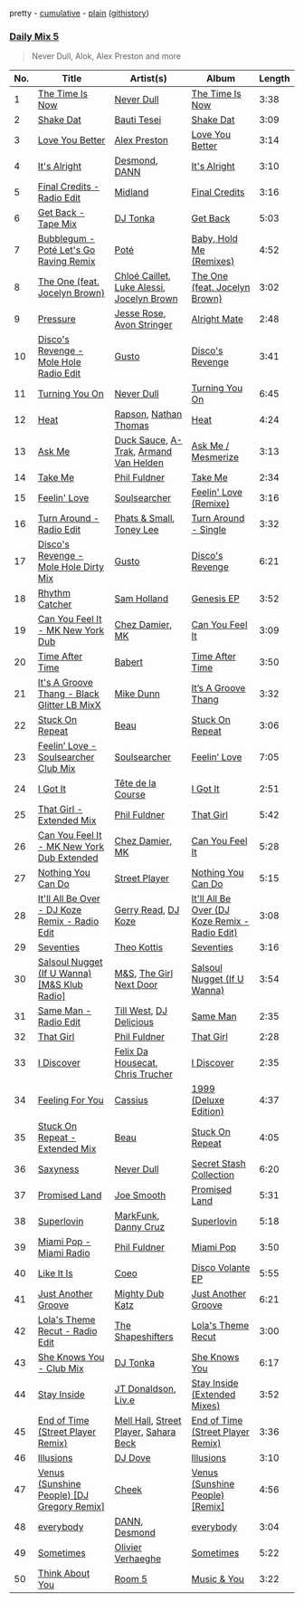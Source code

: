 pretty - [cumulative](/playlists/cumulative/Daily%20Mix%205.md) - [plain](/playlists/plain/37i9dQZF1E36TO0q54WsJv) ([githistory](https://github.githistory.xyz/vitokorn/spotify-playlist-archive/blob/master/playlists/plain/37i9dQZF1E36TO0q54WsJv))
### [Daily Mix 5](https://open.spotify.com/playlist/37i9dQZF1E36TO0q54WsJv)

> Never Dull, Alok, Alex Preston and more

| No. | Title | Artist(s) | Album | Length |
|---|---|---|---|---|
| 1 | [The Time Is Now](https://open.spotify.com/track/6SGt8j4UPdPdUsrBoz6YlW) | [Never Dull](https://open.spotify.com/artist/2u3rmzZC0psTER2sDfUebm) | [The Time Is Now](https://open.spotify.com/album/5geDWlSOsDMpf6eTJFggE1) | 3:38 |
| 2 | [Shake Dat](https://open.spotify.com/track/08SBazv4bdZK0DFn3OIVWt) | [Bauti Tesei](https://open.spotify.com/artist/17YsLIhtMx8p4QaDAqpPh6) | [Shake Dat](https://open.spotify.com/album/78jmJO9hT1mKRmz7DFdAD9) | 3:09 |
| 3 | [Love You Better](https://open.spotify.com/track/1TvazP1ZwXFtJnkO3FcGsD) | [Alex Preston](https://open.spotify.com/artist/0f8HuVIxsHG6bnEZsz0RuD) | [Love You Better](https://open.spotify.com/album/38ra4cHiMOZQRLZQrrTFp1) | 3:14 |
| 4 | [It's Alright](https://open.spotify.com/track/1haKz80FqEPdXZR8yiE0Ar) | [Desmond](https://open.spotify.com/artist/28Zwkol38hAQJpW6YKetuY), [DANN](https://open.spotify.com/artist/5eKnOOwjFpzE4Wy42WuF0q) | [It's Alright](https://open.spotify.com/album/7gyQR9uvmABzrXLULQWSH0) | 3:10 |
| 5 | [Final Credits - Radio Edit](https://open.spotify.com/track/3Dbt0BsIWjUmL4dPE9zjpD) | [Midland](https://open.spotify.com/artist/1YFLNH4rO40x9i16RpLwdY) | [Final Credits](https://open.spotify.com/album/6sGZ51P1PpHUlApJzb4dWa) | 3:16 |
| 6 | [Get Back - Tape Mix](https://open.spotify.com/track/3xBudG07erHx9GxIVx7zs3) | [DJ Tonka](https://open.spotify.com/artist/0s8zZnjADp3VDjGiBpQ0yx) | [Get Back](https://open.spotify.com/album/2qENaBPonllrE9ZOvk0uHS) | 5:03 |
| 7 | [Bubblegum - Poté Let's Go Raving Remix](https://open.spotify.com/track/1NYVQuqp7ZgkUbuiB5Fs7m) | [Poté](https://open.spotify.com/artist/4mHvZlo1KyW4kW3F1FE1q5) | [Baby, Hold Me (Remixes)](https://open.spotify.com/album/12bSqNELb5yvv0auLO9iXJ) | 4:52 |
| 8 | [The One (feat. Jocelyn Brown)](https://open.spotify.com/track/4fErrQvOX1LPDIPFDFI4eM) | [Chloé Caillet](https://open.spotify.com/artist/68ywCN6ZpInbcilOfLBa3a), [Luke Alessi](https://open.spotify.com/artist/3Foat3c8Ui3HkvZghZAzQp), [Jocelyn Brown](https://open.spotify.com/artist/2ga5ADaBpljQ3YrCh99ZMq) | [The One (feat. Jocelyn Brown)](https://open.spotify.com/album/5rlbbiPN65rv6IjLjVmtHg) | 3:02 |
| 9 | [Pressure](https://open.spotify.com/track/1AaDIOjJHuUYygQqhaAKkH) | [Jesse Rose](https://open.spotify.com/artist/45k3kmPVYYfmWOTZyby7cq), [Avon Stringer](https://open.spotify.com/artist/4N82cZ2qHHDQYXIM7Af8sU) | [Alright Mate](https://open.spotify.com/album/09ViJlYhlXIRSB0rg17OSw) | 2:48 |
| 10 | [Disco's Revenge - Mole Hole Radio Edit](https://open.spotify.com/track/1UIfrEXSPgxFe3Un4jqS13) | [Gusto](https://open.spotify.com/artist/1woDQ2Kf6ffDteCsUbfHnz) | [Disco's Revenge](https://open.spotify.com/album/6FeHmtjltRmeSPrOsgzVRa) | 3:41 |
| 11 | [Turning You On](https://open.spotify.com/track/6Uwee6Ej0Oplqm6vXAdNuc) | [Never Dull](https://open.spotify.com/artist/2u3rmzZC0psTER2sDfUebm) | [Turning You On](https://open.spotify.com/album/1TaRVGr8jOfDQIbAzhHP5S) | 6:45 |
| 12 | [Heat](https://open.spotify.com/track/2gDkTp0eGJIcGSSsKNExm8) | [Rapson](https://open.spotify.com/artist/1OuVd0otNEfZ4rvd6Q3RDZ), [Nathan Thomas](https://open.spotify.com/artist/3BRcxlj54wEnb8daqgiO2w) | [Heat](https://open.spotify.com/album/6Kp00H2IZRd6xpH5jkARPE) | 4:24 |
| 13 | [Ask Me](https://open.spotify.com/track/22RCqQ7mzUYsDr5UgB0ZLE) | [Duck Sauce](https://open.spotify.com/artist/0q8J3Yj810t5cpAYEJ7gxt), [A-Trak](https://open.spotify.com/artist/3TaUSUXn41GixL7zbvrIDt), [Armand Van Helden](https://open.spotify.com/artist/3cQA9WH8liZfeja1DxcDYE) | [Ask Me / Mesmerize](https://open.spotify.com/album/1pgews3egJx2IY4ZOXYaur) | 3:13 |
| 14 | [Take Me](https://open.spotify.com/track/1By1ldFnEnvZI47HEeTHk5) | [Phil Fuldner](https://open.spotify.com/artist/1DKPQBaKEzmQzWG1GwJoXT) | [Take Me](https://open.spotify.com/album/4ZTsEtIrFPFXGo6eXt06Zk) | 2:34 |
| 15 | [Feelin' Love](https://open.spotify.com/track/3hFHJBl4gXgVbkzFwmhxJU) | [Soulsearcher](https://open.spotify.com/artist/37eRNhw77Tm4Ois5CezSvY) | [Feelin' Love (Remixe)](https://open.spotify.com/album/2vYvqT96hhm90mLN0NmVL9) | 3:16 |
| 16 | [Turn Around - Radio Edit](https://open.spotify.com/track/5NweJG7j09ijQ4x54KTubf) | [Phats & Small](https://open.spotify.com/artist/4WLGcWrkSExCqILxDk7ol6), [Toney Lee](https://open.spotify.com/artist/1bqxl4NUclRsHX98Z3bn2v) | [Turn Around - Single](https://open.spotify.com/album/4JVLE7DRkdBPRrtCMTitb1) | 3:32 |
| 17 | [Disco's Revenge - Mole Hole Dirty Mix](https://open.spotify.com/track/2TiHRPyp8s3oflTqMtcrGn) | [Gusto](https://open.spotify.com/artist/1woDQ2Kf6ffDteCsUbfHnz) | [Disco's Revenge](https://open.spotify.com/album/6FeHmtjltRmeSPrOsgzVRa) | 6:21 |
| 18 | [Rhythm Catcher](https://open.spotify.com/track/1bJxmIaqqbwHwTeAysgkeK) | [Sam Holland](https://open.spotify.com/artist/5P89n3Nolrch9EXUz16hcb) | [Genesis EP](https://open.spotify.com/album/1FXx53PjkiiBXqxeEFX0tk) | 3:52 |
| 19 | [Can You Feel It - MK New York Dub](https://open.spotify.com/track/6nfL0vvl3wvSAiVrxwKOTw) | [Chez Damier](https://open.spotify.com/artist/6ElgoHFh30ap09Koe8jf7C), [MK](https://open.spotify.com/artist/1yqxFtPHKcGcv6SXZNdyT9) | [Can You Feel It](https://open.spotify.com/album/41EeW9IGGsqcRYk4hIYht2) | 3:09 |
| 20 | [Time After Time](https://open.spotify.com/track/1BuIHCfhCYRloFTmvmPYop) | [Babert](https://open.spotify.com/artist/2WyIaamOi8lW7R7nhGMDoe) | [Time After Time](https://open.spotify.com/album/18GlKTkY8yy05vEqPZew18) | 3:50 |
| 21 | [It's A Groove Thang - Black Glitter LB MixX](https://open.spotify.com/track/45mcLiUJLINOmCG3CjNgQE) | [Mike Dunn](https://open.spotify.com/artist/55UOywvWbUD9c6C3NSGdft) | [It’s A Groove Thang](https://open.spotify.com/album/3ItsPjbSVaXc053X4zuPZ6) | 3:32 |
| 22 | [Stuck On Repeat](https://open.spotify.com/track/0Ib2lnmQqbAzuHNkGtYtNC) | [Beau](https://open.spotify.com/artist/3vwy5NQXFV797LDXh2NxEG) | [Stuck On Repeat](https://open.spotify.com/album/0zDkq6Hpkyd1j3a4pcXomo) | 3:06 |
| 23 | [Feelin’ Love - Soulsearcher Club Mix](https://open.spotify.com/track/1dY7tuaWYrGbKT9wPT5cUb) | [Soulsearcher](https://open.spotify.com/artist/37eRNhw77Tm4Ois5CezSvY) | [Feelin’ Love](https://open.spotify.com/album/2mktZBQeZIF7U5DJT584g6) | 7:05 |
| 24 | [I Got It](https://open.spotify.com/track/01RXfvcaOyK1XTac6nt4Ff) | [Tête de la Course](https://open.spotify.com/artist/67btmdr6FbX5yIiyX8GVc1) | [I Got It](https://open.spotify.com/album/21x8CYh1dDPUAGeFWOG7ZH) | 2:51 |
| 25 | [That Girl - Extended Mix](https://open.spotify.com/track/4GbIYeSfmFa9tOmpR37Raq) | [Phil Fuldner](https://open.spotify.com/artist/1DKPQBaKEzmQzWG1GwJoXT) | [That Girl](https://open.spotify.com/album/0zQXeTNs1TbFIdth78gpB6) | 5:42 |
| 26 | [Can You Feel It - MK New York Dub Extended](https://open.spotify.com/track/2EZCkNmmQBHyJootJZx4Du) | [Chez Damier](https://open.spotify.com/artist/6ElgoHFh30ap09Koe8jf7C), [MK](https://open.spotify.com/artist/1yqxFtPHKcGcv6SXZNdyT9) | [Can You Feel It](https://open.spotify.com/album/4mY2dYfxbZj8CmWcF9MCAE) | 5:28 |
| 27 | [Nothing You Can Do](https://open.spotify.com/track/6DR6v2joJOH33K6ZPxsvEU) | [Street Player](https://open.spotify.com/artist/24QWArjejyNw2lLlwAk69O) | [Nothing You Can Do](https://open.spotify.com/album/5zlbNUgdxCWfTfGeUtXfDE) | 5:15 |
| 28 | [It'll All Be Over - DJ Koze Remix - Radio Edit](https://open.spotify.com/track/7GFMKgqhOsaFL3k9g5vbLe) | [Gerry Read](https://open.spotify.com/artist/5FIfw6s4iYUFu6tA3iIIOQ), [DJ Koze](https://open.spotify.com/artist/1kR99O4MgSTasyeJh8UFCg) | [It'll All Be Over (DJ Koze Remix - Radio Edit)](https://open.spotify.com/album/6PqM6qyRU5GrGKdy57tupJ) | 3:08 |
| 29 | [Seventies](https://open.spotify.com/track/4k0vs6zgt0NYq6tmDum4nP) | [Theo Kottis](https://open.spotify.com/artist/3qEwwb8O7MSkGRohGYEzkO) | [Seventies](https://open.spotify.com/album/5X6J5NTJIWPCJzcRwIKXmb) | 3:16 |
| 30 | [Salsoul Nugget (If U Wanna) [M&S Klub Radio]](https://open.spotify.com/track/6PhBKfYgZlhCIyQPMWEw4R) | [M&S](https://open.spotify.com/artist/1yilmOGIT2XvvrWkXZ0GrT), [The Girl Next Door](https://open.spotify.com/artist/6aNmLup2Z0YmPkEuPXzyGD) | [Salsoul Nugget (If U Wanna)](https://open.spotify.com/album/376bBmqk9LS8PZDJPaxYcn) | 3:54 |
| 31 | [Same Man - Radio Edit](https://open.spotify.com/track/6ddwAG3GRjdrdQQlyvzYLC) | [Till West](https://open.spotify.com/artist/3tIGIHJ3XB7iLxJjuM6dQn), [DJ Delicious](https://open.spotify.com/artist/5Bwa0MY2tBdOAJg8K5PLSQ) | [Same Man](https://open.spotify.com/album/2QJhCVrghPLmletf7mhsMo) | 2:35 |
| 32 | [That Girl](https://open.spotify.com/track/4WbSbQyu0PXzlKZ9mVDRX8) | [Phil Fuldner](https://open.spotify.com/artist/1DKPQBaKEzmQzWG1GwJoXT) | [That Girl](https://open.spotify.com/album/1T1a1SNBCNLpA8mEhr2CvP) | 2:28 |
| 33 | [I Discover](https://open.spotify.com/track/74oBQ9l3m1Q32dAtQ4zrlb) | [Felix Da Housecat](https://open.spotify.com/artist/4rC8J4M4aOqsQSCP4yoyJI), [Chris Trucher](https://open.spotify.com/artist/5qtuQoZI8KbbCx3hD0MQ5D) | [I Discover](https://open.spotify.com/album/5IxqMn18v2DltVwchiRPpO) | 2:35 |
| 34 | [Feeling For You](https://open.spotify.com/track/0UHhtA7tNKZaEPh7hYZVGP) | [Cassius](https://open.spotify.com/artist/4sf3QZW8a3xZ14IGsOAzoy) | [1999 (Deluxe Edition)](https://open.spotify.com/album/2HKgnzlGIJddpRwDlxit43) | 4:37 |
| 35 | [Stuck On Repeat - Extended Mix](https://open.spotify.com/track/38XgDw9FLWtXthCnksvOAo) | [Beau](https://open.spotify.com/artist/3vwy5NQXFV797LDXh2NxEG) | [Stuck On Repeat](https://open.spotify.com/album/0zDkq6Hpkyd1j3a4pcXomo) | 4:05 |
| 36 | [Saxyness](https://open.spotify.com/track/0m6FVVAnDXfZk2yD2ziNfk) | [Never Dull](https://open.spotify.com/artist/2u3rmzZC0psTER2sDfUebm) | [Secret Stash Collection](https://open.spotify.com/album/2UQLaIWaciiUOvv0C7I4Nu) | 6:20 |
| 37 | [Promised Land](https://open.spotify.com/track/796T2ROxTNibXRjVhjSzCa) | [Joe Smooth](https://open.spotify.com/artist/4BIamAD25vwYldaOWTEsXd) | [Promised Land](https://open.spotify.com/album/1oyrymxXmhE2NaYczhS6NR) | 5:31 |
| 38 | [Superlovin](https://open.spotify.com/track/0Py07DccuzamD7G3bJqd99) | [MarkFunk](https://open.spotify.com/artist/5z8oTxvOAgcWkuuHJVNfXS), [Danny Cruz](https://open.spotify.com/artist/4BHDajMTeCvfxfoRBU8Qc3) | [Superlovin](https://open.spotify.com/album/1o8dY4rwPP7YtrGbWSj3fR) | 5:18 |
| 39 | [Miami Pop - Miami Radio](https://open.spotify.com/track/1v66tsBPY7zEq4Ie7UfPAC) | [Phil Fuldner](https://open.spotify.com/artist/1DKPQBaKEzmQzWG1GwJoXT) | [Miami Pop](https://open.spotify.com/album/4lgmvvlfqJ5CTZNB0JKJ15) | 3:50 |
| 40 | [Like It Is](https://open.spotify.com/track/72PaeuOiW14HbKoSQPpXPJ) | [Coeo](https://open.spotify.com/artist/3OoNpyvA82LedOZWG3WE8Z) | [Disco Volante EP](https://open.spotify.com/album/4ScJcQTiKWGikAazvWbepS) | 5:55 |
| 41 | [Just Another Groove](https://open.spotify.com/track/1JcpDBkR6o6weqdj3tvWEs) | [Mighty Dub Katz](https://open.spotify.com/artist/0tOB8FBc9x40nYR1k3e8pZ) | [Just Another Groove](https://open.spotify.com/album/3ScYp67pltRTHMEfjkozY0) | 6:21 |
| 42 | [Lola's Theme Recut - Radio Edit](https://open.spotify.com/track/1Y38T6VrGCEgDZ89SXY2EP) | [The Shapeshifters](https://open.spotify.com/artist/60FV7KyxIH9FH1uq7u8inP) | [Lola's Theme Recut](https://open.spotify.com/album/5vhr2aSdFzpWqrfEmeWQY4) | 3:00 |
| 43 | [She Knows You - Club Mix](https://open.spotify.com/track/14nx7gar3JGpakwOoiufgo) | [DJ Tonka](https://open.spotify.com/artist/0s8zZnjADp3VDjGiBpQ0yx) | [She Knows You](https://open.spotify.com/album/2hYoDQik5XEJVE6jA3ssjG) | 6:17 |
| 44 | [Stay Inside](https://open.spotify.com/track/5xqsZsHgLm97wQ5AwZLmXP) | [JT Donaldson](https://open.spotify.com/artist/4sg0H3qltIBMe0G25XjwUN), [Liv.e](https://open.spotify.com/artist/6QfRXP7cpErP5GRCO3mMFk) | [Stay Inside (Extended Mixes)](https://open.spotify.com/album/767Tp0nEwZWU4IfUFBaUx9) | 3:52 |
| 45 | [End of Time (Street Player Remix)](https://open.spotify.com/track/1bG7yidH5gExqxQlhjYzVY) | [Mell Hall](https://open.spotify.com/artist/1EzMBKiEO3rQbvnNxLK6HZ), [Street Player](https://open.spotify.com/artist/24QWArjejyNw2lLlwAk69O), [Sahara Beck](https://open.spotify.com/artist/52eVN5OWWaV4fVShDeJIj3) | [End of Time (Street Player Remix)](https://open.spotify.com/album/1Je8Sa9FSxz7CkOzvYrDV5) | 3:36 |
| 46 | [Illusions](https://open.spotify.com/track/3tgmYGC2VSn4cPiRhK0T9v) | [DJ Dove](https://open.spotify.com/artist/4d6dDvAt5jdSDAhH33UabE) | [Illusions](https://open.spotify.com/album/5hh9hGG8onlBgsRLSCkdI7) | 3:10 |
| 47 | [Venus (Sunshine People) [DJ Gregory Remix]](https://open.spotify.com/track/7h1fzTe0ybzTKfHpNwDdFE) | [Cheek](https://open.spotify.com/artist/5QIYgDc1bwHkXS00viPLyC) | [Venus (Sunshine People) [Remix]](https://open.spotify.com/album/1rpywN2DJxLbUXlI2tU68a) | 4:56 |
| 48 | [everybody](https://open.spotify.com/track/247zmDd4jyqnp6IkMcrdva) | [DANN](https://open.spotify.com/artist/5eKnOOwjFpzE4Wy42WuF0q), [Desmond](https://open.spotify.com/artist/28Zwkol38hAQJpW6YKetuY) | [everybody](https://open.spotify.com/album/2vsC9CkXmlZzQdfwJAqO5e) | 3:04 |
| 49 | [Sometimes](https://open.spotify.com/track/12082VdNEhMbjRNbw2snKo) | [Olivier Verhaeghe](https://open.spotify.com/artist/5ByRyadFsiEijaFBYlNxLs) | [Sometimes](https://open.spotify.com/album/3ehH1C2IDOXJxPkZUPjVQX) | 5:22 |
| 50 | [Think About You](https://open.spotify.com/track/5WbYTY37jruJHXGwkPCfrc) | [Room 5](https://open.spotify.com/artist/0AEbDFXbsssoSoC3pj91eq) | [Music & You](https://open.spotify.com/album/0RgHM6Ii7TsvTNicfHQ5mH) | 3:22 |